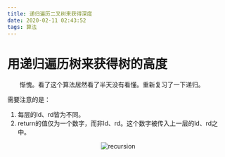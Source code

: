 ```yaml
---
title: 递归遍历二叉树来获得深度
date: 2020-02-11 02:43:52
tags: 算法
---
```


# 用递归遍历树来获得树的高度

&emsp;&emsp;惭愧。看了这个算法居然看了半天没有看懂。重新复习了一下递归。

需要注意的是：
1. 每层的ld、rd皆为不同。
2. return的值仅为一个数字，而非ld、rd。这个数字被传入上一层的ld、rd之中。

<!-- more -->

<div align=center>

![recursion](http://m.qpic.cn/psc?/V11JdLoU2nj4bp/ZFhS36rpk9iEVIe7oh2lYnWsYE5kdaJLyWvQhehIlN3I5jxU1DucWMhJPUogKFAkEbLCv9CofxQ7GCONZckUfzHbzwAaxutV69HNppshujE!/b&bo=VQhABsAP0AsRCTE!&rf=viewer_4)

</div>
